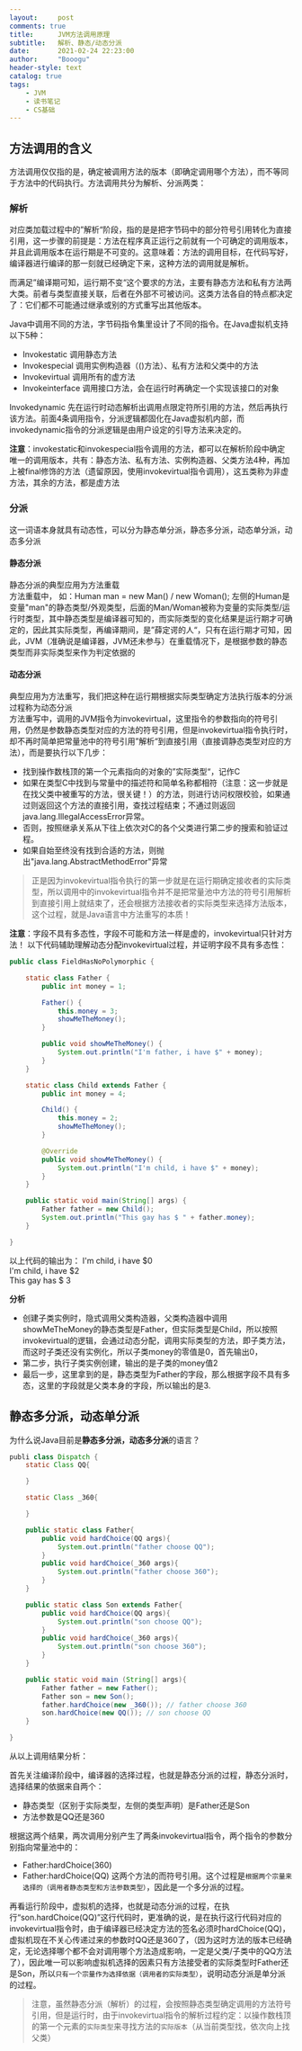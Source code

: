 ```yaml
---
layout:     post
comments: true
title:      JVM方法调用原理
subtitle:   解析、静态/动态分派
date:       2021-02-24 22:23:00
author:     "Booogu"
header-style: text
catalog: true
tags:
    - JVM
    - 读书笔记
    - CS基础
---
```


## 方法调用的含义
方法调用仅仅指的是，确定被调用方法的版本（即确定调用哪个方法），而不等同于方法中的代码执行。方法调用共分为解析、分派两类：
### 解析
对应类加载过程中的”解析“阶段，指的是是把字节码中的部分符号引用转化为直接引用，这一步骤的前提是：方法在程序真正运行之前就有一个可确定的调用版本，并且此调用版本在运行期是不可变的。这意味着：方法的调用目标，在代码写好，编译器进行编译的那一刻就已经确定下来，这种方法的调用就是解析。<br>

而满足”编译期可知，运行期不变“这个要求的方法，主要有静态方法和私有方法两大类。前者与类型直接关联，后者在外部不可被访问。这类方法各自的特点都决定了：它们都不可能通过继承或别的方式重写出其他版本。<br>

Java中调用不同的方法，字节码指令集里设计了不同的指令。在Java虚拟机支持以下5种：
- Invokestatic 调用静态方法
- Invokespecial 调用实例构造器（<init>()方法）、私有方法和父类中的方法
- Invokevirtual 调用所有的虚方法
- Invokeinterface 调用接口方法，会在运行时再确定一个实现该接口的对象

Invokedynamic 先在运行时动态解析出调用点限定符所引用的方法，然后再执行该方法。前面4条调用指令，分派逻辑都固化在Java虚拟机内部，而invokedynamic指令的分派逻辑是由用户设定的引导方法来决定的。

**注意**：invokestatic和invokespecial指令调用的方法，都可以在解析阶段中确定唯一的调用版本，共有：静态方法、私有方法、实例构造器、父类方法4种，再加上被final修饰的方法（遗留原因，使用invokevirtual指令调用），这五类称为非虚方法，其余的方法，都是虚方法


### 分派
这一词语本身就具有动态性，可以分为静态单分派，静态多分派，动态单分派，动态多分派

#### 静态分派
静态分派的典型应用为方法重载<br>
方法重载中， 如：Human man = new Man() / new Woman(); 左侧的Human是变量"man"的静态类型/外观类型，后面的Man/Woman被称为变量的实际类型/运行时类型，其中静态类型是编译器可知的，而实际类型的变化结果是运行期才可确定的，因此其实际类型，再编译期间，是”薛定谔的人“，只有在运行期才可知，因此，JVM（准确说是编译器，JVM还未参与）在重载情况下，是根据参数的静态类型而非实际类型来作为判定依据的

#### 动态分派
典型应用为方法重写，我们把这种在运行期根据实际类型确定方法执行版本的分派过程称为动态分派<br>
方法重写中，调用的JVM指令为invokevirtual，这里指令的参数指向的符号引用，仍然是参数静态类型对应的方法的符号引用，但是invokevirtual指令执行时，却不再时简单把常量池中的符号引用”解析“到直接引用（直接调静态类型对应的方法），而是要执行以下几步：
- 找到操作数栈顶的第一个元素指向的对象的”实际类型“，记作C
- 如果在类型C中找到与常量中的描述符和简单名称都相符（注意：这一步就是在找父类中被重写的方法，很关键！）的方法，则进行访问权限校验，如果通过则返回这个方法的直接引用，查找过程结束；不通过则返回java.lang.IllegalAccessError异常。
- 否则，按照继承关系从下往上依次对C的各个父类进行第二步的搜索和验证过程。
- 如果自始至终没有找到合适的方法，则抛出"java.lang.AbstractMethodError"异常

> 正是因为invokevirtual指令执行的第一步就是在运行期确定接收者的实际类型，所以调用中的invokevirtual指令并不是把常量池中方法的符号引用解析到直接引用上就结束了，还会根据方法接收者的实际类型来选择方法版本，这个过程，就是Java语言中方法重写的本质！


**注意**：字段不具有多态性，字段不可能和方法一样是虚的，invokevirtual只针对方法！
以下代码辅助理解动态分配invokevirtual过程，并证明字段不具有多态性：

````java
public class FieldHasNoPolymorphic {

    static class Father {
        public int money = 1;

        Father() {
            this.money = 3;
            showMeTheMoney();
        }

        public void showMeTheMoney() {
            System.out.println("I'm father, i have $" + money);
        }
    }

    static class Child extends Father {
        public int money = 4;

        Child() {
            this.money = 2;
            showMeTheMoney();
        }

        @Override
        public void showMeTheMoney() {
            System.out.println("I'm child, i have $" + money);
        }
    }

    public static void main(String[] args) {
        Father father = new Child();
        System.out.println("This gay has $ " + father.money);
    }

}
````

以上代码的输出为：
I'm child, i have $0<br>
I'm child, i have $2<br>
This gay has $ 3

**分析**
- 创建子类实例时，隐式调用父类构造器，父类构造器中调用showMeTheMoney的静态类型是Father，但实际类型是Child，所以按照invokevirtual的逻辑，会通过动态分配，调用实际类型的方法，即子类方法，而这时子类还没有实例化，所以子类money的零值是0，首先输出0，
- 第二步，执行子类实例创建，输出的是子类的money值2
- 最后一步，这里拿到的是，静态类型为Father的字段，那么根据字段不具有多态，这里的字段就是父类本身的字段，所以输出的是3.


## 静态多分派，动态单分派
为什么说Java目前是**静态多分派，动态多分派**的语言？

````java
publi class Dispatch {
    static Class QQ{

    }

    static Class _360{

    }

    public static class Father{
        public void hardChoice(QQ args){
            System.out.println("father choose QQ");
        }
        public void hardChoice(_360 args){
            System.out.println("father choose 360");
        }
    }

    public static class Son extends Father{
        public void hardChoice(QQ args){
            System.out.println("son choose QQ");
        }
        public void hardChoice(_360 args){
            System.out.println("son choose 360");
        }
    }

    public static void main (String[] args){
        Father father = new Father();
        Father son = new Son();
        father.hardChoice(new _360()); // father choose 360
        son.hardChoice(new QQ()); // son choose QQ
    }

}
````

从以上调用结果分析：

首先关注编译阶段中，编译器的选择过程，也就是静态分派的过程，静态分派时，选择结果的依据来自两个：
- 静态类型（区别于实际类型，左侧的类型声明）是Father还是Son
- 方法参数是QQ还是360

根据这两个结果，两次调用分别产生了两条invokevirtual指令，两个指令的参数分别指向常量池中的：
- Father:hardChoice(360)
- Father:hardChoice(QQ)
这两个方法的而符号引用。这个过程是`根据两个宗量来选择的（调用者静态类型和方法参数类型）`，因此是一个多分派的过程。

再看运行阶段中，虚拟机的选择，也就是动态分派的过程，在执行“son.hardChoice(QQ)”这行代码时，更准确的说，是在执行这行代码对应的invokevirtual指令时，由于编译器已经决定方法的签名必须时hardChoice(QQ)，虚拟机现在不关心传递过来的参数时QQ还是360了，（因为这时方法的版本已经确定，无论选择哪个都不会对调用哪个方法造成影响，一定是父类/子类中的QQ方法了），因此唯一可以影响虚拟机选择的因素只有方法接受者的实际类型时Father还是Son，所以`只有一个宗量作为选择依据（调用者的实际类型）`，说明动态分派是单分派的过程。

> 注意，虽然静态分派（解析）的过程，会按照静态类型确定调用的方法符号引用，但是运行时，由于invokevirtual指令的解析过程约定：以操作数栈顶的第一个元素的`实际类型`来寻找方法的`实际版本`（从当前类型找，依次向上找父类）